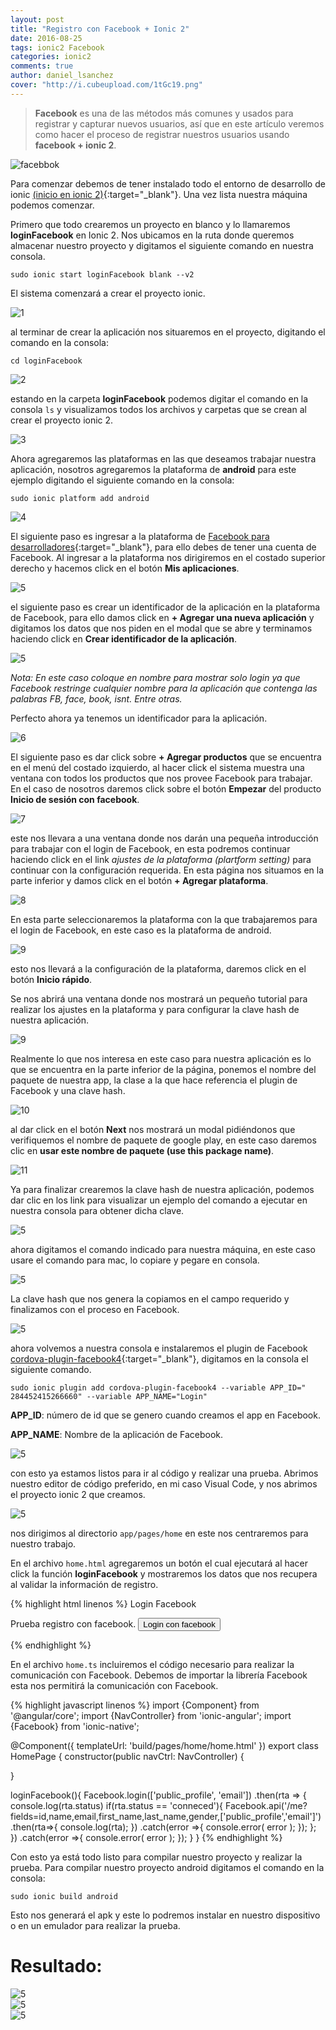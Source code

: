 ```yaml
---
layout: post
title: "Registro con Facebook + Ionic 2"
date: 2016-08-25
tags: ionic2 Facebook
categories: ionic2
comments: true
author: daniel_lsanchez
cover: "http://i.cubeupload.com/1tGc19.png"
---
```


> **Facebook** es una de las métodos más comunes y usados para registrar y capturar nuevos usuarios, así que en este artículo veremos como hacer el proceso de registrar nuestros usuarios usando **facebook + ionic 2**.

<img class="img-responsive" src="http://i.cubeupload.com/1tGc19.png" alt="facebbok">

Para comenzar debemos de tener instalado todo el entorno de desarrollo de ionic [(inicio en ionic 2)](http://ionicframework.com/docs/v2/getting-started/installation/){:target="_blank"}. Una vez lista nuestra máquina podemos comenzar.

Primero que todo crearemos un proyecto en blanco y lo llamaremos **loginFacebook** en Ionic 2. Nos ubicamos en la ruta donde queremos almacenar nuestro proyecto y digitamos el siguiente comando en nuestra consola.

```
sudo ionic start loginFacebook blank --v2 
```

El sistema comenzará a crear el proyecto ionic.

<img class="img-responsive" src="http://i.cubeupload.com/bdYw8F.png" alt="1">

al terminar de crear la aplicación nos situaremos en el proyecto, digitando el comando en la consola:

```
cd loginFacebook
```

<img class="img-responsive" src="http://i.cubeupload.com/JzP8wX.png" alt="2">

estando en la carpeta **loginFacebook** podemos digitar el comando en la consola `ls` y visualizamos todos los archivos y carpetas que se crean al crear el proyecto ionic 2.

<img class="img-responsive" src="http://i.cubeupload.com/Dq3YTE.png" alt="3">

Ahora agregaremos las plataformas en las que deseamos trabajar nuestra aplicación, nosotros agregaremos la plataforma de **android** para este ejemplo digitando el siguiente comando en la consola:

```
sudo ionic platform add android
```

<img class="img-responsive" src="http://i.cubeupload.com/Uks9mY.png" alt="4">

El siguiente paso es ingresar a la plataforma de [Facebook para desarrolladores](https://developers.facebook.com/){:target="_blank"}, para ello debes de tener una cuenta de Facebook. Al ingresar a la plataforma nos dirigiremos en el costado superior derecho y hacemos click en el botón **Mis aplicaciones**.

<img class="img-responsive" src="http://i.cubeupload.com/4380nd.png" alt="5">

el siguiente paso es crear un identificador de la aplicación en la plataforma de Facebook, para ello damos click en **+ Agregar una nueva aplicación** y digitamos los datos que nos piden en el modal que se abre y terminamos haciendo click en **Crear identificador de la aplicación**.

<img class="img-responsive" src="http://i.cubeupload.com/OQ9Doz.png" alt="5">

*Nota: En este caso coloque en nombre para mostrar solo login ya que Facebook restringe cualquier nombre para la aplicación que contenga las palabras FB, face, book, isnt. Entre otras.*

Perfecto ahora ya tenemos un identificador para la aplicación.

<img class="img-responsive" src="http://i.cubeupload.com/whGjKa.png" alt="6">

El siguiente paso es dar click sobre **+ Agregar productos** que se encuentra en el menú del costado izquierdo, al hacer click el sistema muestra una ventana con todos los productos que nos provee Facebook para trabajar. En el caso de nosotros daremos click sobre el botón **Empezar** del producto **Inicio de sesión con facebook**.

<img class="img-responsive" src="http://i.cubeupload.com/1Pbi2h.png" alt="7">

este nos llevara a una ventana donde nos darán una pequeña introducción para trabajar con el login de Facebook, en esta podremos continuar  haciendo click en el link  *ajustes de la plataforma (plartform setting)* para continuar con la configuración requerida. En esta página nos situamos en la parte inferior y damos click en el botón **+ Agregar plataforma**.

<img class="img-responsive" src="http://i.cubeupload.com/Yba9lu.png" alt="8">

En esta parte seleccionaremos la plataforma con la que trabajaremos para el login de Facebook, en este caso es la plataforma de android.

<img class="img-responsive" src="http://i.cubeupload.com/0MvZhF.png" alt="9">

esto nos llevará a la configuración de la plataforma, daremos click en el botón **Inicio rápido**.

Se nos abrirá una ventana donde nos mostrará un pequeño tutorial para realizar los ajustes en la plataforma  y para configurar la clave hash de nuestra aplicación.

<img class="img-responsive" src="http://i.cubeupload.com/FkXohv.png" alt="9">

Realmente lo que nos interesa en este caso para nuestra aplicación es lo que se encuentra en la parte inferior de la página, ponemos el nombre del paquete de nuestra app, la clase a la que hace referencia el plugin de Facebook y una clave hash.

<img class="img-responsive" src="http://i.cubeupload.com/f6VyGu.png" alt="10">

al dar click en el botón **Next** nos mostrará un modal pidiéndonos que verifiquemos el nombre de paquete de google play, en este caso daremos clic en **usar este nombre de paquete (use this package name)**.

<img class="img-responsive" src="http://i.cubeupload.com/FkU5rb.png" alt="11">

Ya para finalizar crearemos la clave hash de nuestra aplicación, podemos dar clic en los link para visualizar un ejemplo del comando a ejecutar en nuestra consola para obtener dicha clave.

<img class="img-responsive" src="http://i.cubeupload.com/XdnNa4.png" alt="5">

ahora digitamos el comando indicado para nuestra máquina, en este caso usare el comando para mac, lo copiare y pegare en consola.

<img class="img-responsive" src="http://i.cubeupload.com/3CDTUO.png" alt="5">

La clave hash que nos genera la copiamos en el campo requerido y finalizamos con el proceso en Facebook.

<img class="img-responsive" src="http://i.cubeupload.com/iNGhNj.png" alt="5">

ahora volvemos a nuestra consola e instalaremos el plugin de Facebook [cordova-plugin-facebook4](https://github.com/jeduan/cordova-plugin-facebook4){:target="_blank"}, digitamos en la consola el siguiente comando.

```
sudo ionic plugin add cordova-plugin-facebook4 --variable APP_ID=" 284452415266660" --variable APP_NAME="Login"
```

**APP_ID**: número de id que se genero cuando creamos el app en Facebook.

**APP_NAME**: Nombre de la aplicación de Facebook.

<img class="img-responsive" src="http://i.cubeupload.com/kPriUI.png" alt="5">

con esto ya estamos listos para ir al código y realizar una prueba. Abrimos nuestro editor de código preferido, en mi caso Visual Code, y nos abrimos el proyecto ionic 2 que creamos.

<img class="img-responsive" src="http://i.cubeupload.com/SH8ozP.png" alt="5">

nos dirigimos al directorio `app/pages/home` en este nos centraremos para nuestro trabajo.

En el archivo `home.html` agregaremos un botón el cual ejecutará al hacer click la función **loginFacebook** y mostraremos los datos que nos recupera al validar la información de registro.

{% highlight html linenos %}
<ion-header>
  <ion-navbar>
    <ion-title>
      Login Facebook
    </ion-title>
  </ion-navbar>
</ion-header>

<ion-content padding>
  Prueba registro con facebook.
  <button block(click)="loginFacebook()">Login con facebook</button>
</ion-content>

{% endhighlight %}

En el archivo `home.ts` incluiremos el código necesario para realizar la comunicación con Facebook. Debemos de importar la librería Facebook esta nos permitirá la comunicación con Facebook.

{% highlight javascript linenos %}
import {Component} from '@angular/core';
import {NavController} from 'ionic-angular';
import {Facebook} from 'ionic-native';

@Component({
  templateUrl: 'build/pages/home/home.html'
})
export class HomePage {
  constructor(public navCtrl: NavController) {

  }

  loginFacebook(){
    Facebook.login(['public_profile', 'email'])
    .then(rta => {
      console.log(rta.status)
      if(rta.status == 'conneced'){
        Facebook.api('/me?fields=id,name,email,first_name,last_name,gender,['public_profile','email']')
        .then(rta=>{
          console.log(rta);
        })
        .catch(error =>{
          console.error( error );
        });
      };
    })
    .catch(error =>{
      console.error( error );
    });
  }
}
{% endhighlight %}

Con esto ya está todo listo para compilar nuestro proyecto y realizar la prueba. 
Para compilar nuestro proyecto android digitamos el comando en la consola:

```
sudo ionic build android
```

Esto nos generará el apk y este lo podremos instalar en nuestro dispositivo o en un emulador para realizar la prueba.

# Resultado:

<div class="row">
  <div class="col-xs-12 col-sm-6">
    <img class="img-responsive" src="http://i.cubeupload.com/psktlb.jpeg" alt="5">
  </div>
  <div class="col-xs-12 col-sm-6">
    <img class="img-responsive" src="http://i.cubeupload.com/m8LA1M.jpeg" alt="5">
  </div>
</div>
<img class="img-responsive" src="http://i.cubeupload.com/TrKouV.png" alt="5">